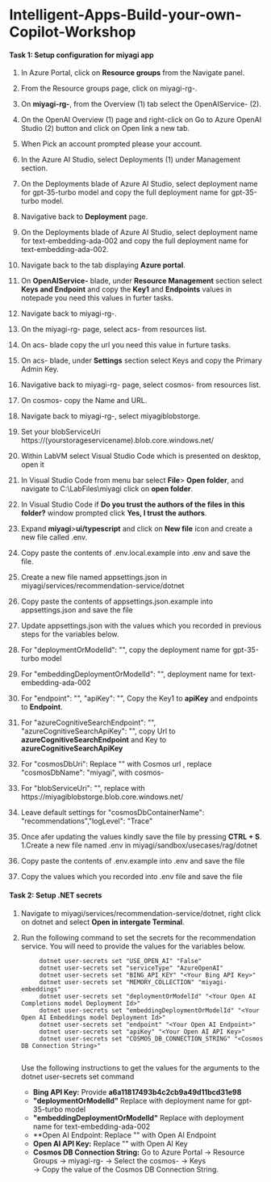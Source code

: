 # Intelligent-Apps-Build-your-own-Copilot-Workshop

#### Task 1: Setup configuration for miyagi app

1. In Azure Portal, click on **Resource groups** from the Navigate panel.
1. From the Resource groups page, click on miyagi-rg-<inject key="DeploymentID" enableCopy="false"/>.
1. On **miyagi-rg-<inject key="DeploymentID" enableCopy="false"/>**, from the Overview (1) tab select the OpenAIService-<inject key="DeploymentID" enableCopy="false"/> (2).
1. On the OpenAI Overview (1) page and right-click on Go to Azure OpenAI Studio (2) button and click on Open link a new tab.
1. When Pick an account prompted please your account.
1. In the Azure AI Studio, select Deployments (1) under Management section.
1. On the Deployments blade of Azure AI Studio, select deployment name for gpt-35-turbo model and copy the full deployment name for gpt-35-turbo model.
1. Navigative back to **Deployment** page.    
1. On the Deployments blade of Azure AI Studio, select deployment name for text-embedding-ada-002 and copy the full deployment name for text-embedding-ada-002.
1. Navigate back to the tab displaying **Azure portal**. 
1. On **OpenAIService-<inject key="DeploymentID" enableCopy="false"/>** blade, under **Resource Management** section select **Keys and Endpoint** and copy the **Key1** and **Endpoints** values in notepade you need this values in furter tasks.
1. Navigate back to miyagi-rg-<inject key="DeploymentID" enableCopy="false"/>.
1. On the miyagi-rg-<inject key="DeploymentID" enableCopy="false"/> page, select acs-<inject key="DeploymentID" enableCopy="false"/> from resources list.
1. On acs-<inject key="DeploymentID" enableCopy="false"/> blade copy the url you need this value in furture tasks.
2. On acs-<inject key="DeploymentID" enableCopy="false"/> blade, under **Settings** section select Keys and copy the Primary Admin Key.
1. Navigative back to miyagi-rg-<inject key="DeploymentID" enableCopy="false"/> page, select cosmos-<inject key="DeploymentID" enableCopy="false"/> from resources list.
1. On cosmos-<inject key="DeploymentID" enableCopy="false"/> copy the Name and URL. 
1. Navigate back to miyagi-rg-<inject key="DeploymentID" enableCopy="false"/>, select miyagiblobstorge<inject key="DeploymentID" enableCopy="false"/>.
2. Set your blobServiceUri https://(yourstorageservicename).blob.core.windows.net/

1. Within LabVM select Visual Studio Code which is presented on desktop, open it
1. In Visual Studio Code from menu bar select **File**> **Open folder**, and  navigate to C:\LabFiles\miyagi click on **open folder**.
1. In Visual Studio Code if **Do you trust the authors of the files in this folder?** window prompted click **Yes, I trust the authors**.
1. Expand **miyagi**>**ui/typescript** and click on **New file** icon and create a new file called .env.
1. Copy paste the contents of .env.local.example into .env and save the file.
1. Create a new file named appsettings.json in miyagi/services/recommendation-service/dotnet
1. Copy paste the contents of appsettings.json.example into appsettings.json and save the file
1. Update appsettings.json with the values which you recorded in previous steps for the variables below.
1. For "deploymentOrModelId": "<Id of the completions model you deployed>", copy the deployment name for gpt-35-turbo model
2. For "embeddingDeploymentOrModelId": "<Id of the embedding model you deployed>", deployment name for text-embedding-ada-002
1. For "endpoint": "<Your Open AI Endpoint>", "apiKey": "<Your OpenAI API Key>",  Copy the Key1 to **apiKey** and endpoints to **Endpoint**.
2. For "azureCognitiveSearchEndpoint": "<Your Cognitive Search Endpoint>", "azureCognitiveSearchApiKey": "<Your Cognitive Search API Key>", copy Url to **azureCognitiveSearchEndpoint** and Key to 
   **azureCognitiveSearchApiKey**
1. For "cosmosDbUri": Replace "<Your Cosmos DB URI>" with Cosmos url , replace "cosmosDbName": "miyagi", with cosmos-<inject key="DeploymentID" enableCopy="false"/>
1. For "blobServiceUri": "<Your blobServiceUri>", replace <Your blobServiceUri> with https://miyagiblobstorge<inject key="DeploymentID" enableCopy="false"/>.blob.core.windows.net/
1. Leave default settings for  "cosmosDbContainerName": "recommendations","logLevel": "Trace"
1. Once afer updating the values kindly save the file by pressing **CTRL + S**.
1.Create a new file named .env in miyagi/sandbox/usecases/rag/dotnet
1. Copy paste the contents of .env.example into .env and save the file
1. Copy the values which you recorded into .env file and save the file

 #### Task 2: Setup .NET secrets

1. Navigate to miyagi/services/recommendation-service/dotnet, right click on dotnet and select **Open in intergate Terminal**.
1. Run the following command to set the secrets for the recommendation service. You will need to provide the values for the variables below.
   
     ```
          dotnet user-secrets set "USE_OPEN_AI" "False"
          dotnet user-secrets set "serviceType" "AzureOpenAI"
          dotnet user-secrets set "BING_API_KEY" "<Your Bing API Key>"
          dotnet user-secrets set "MEMORY_COLLECTION" "miyagi-embeddings"
          dotnet user-secrets set "deploymentOrModelId" "<Your Open AI Completions model Deployment Id>"
          dotnet user-secrets set "embeddingDeploymentOrModelId" "<Your Open AI Embeddings model Deployment Id>"
          dotnet user-secrets set "endpoint" "<Your Open AI Endpoint>" 
          dotnet user-secrets set "apiKey" "<Your Open AI API Key>"
          dotnet user-secrets set "COSMOS_DB_CONNECTION_STRING" "<Cosmos DB Connection String>"
         
     ```
   Use the following instructions to get the values for the arguments to the dotnet user-secrets set command

   -  **Bing API Key:** Provide **a6a11817493b4c2cb9a49d11bcd31e98**
   -  **"deploymentOrModelId"** Replace <Your Open AI Completions model Deployment Id> with deployment name for gpt-35-turbo model
   -  **"embeddingDeploymentOrModelId"** Replace  <Your Open AI Embeddings model Deployment Id> with deployment name for text-embedding-ada-002
   -  **Open AI Endpoint: Replace "<Your Open AI Endpoint>" with Open AI Endpoint
   -  **Open AI API Key:** Replace "<Your Open AI API Key>" with Open AI Key
   -  **Cosmos DB Connection String:** Go to Azure Portal -> Resource Groups -> miyagi-rg-<inject key="DeploymentID" enableCopy="false"/>  -> Select the cosmos-<inject key="DeploymentID" enableCopy="false"/>  -> Keys  
      -> Copy the value of the Cosmos DB Connection String.



